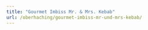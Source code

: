 ```yaml
---
title: "Gourmet Imbiss Mr. & Mrs. Kebab"
url: /oberhaching/gourmet-imbiss-mr-und-mrs-kebab/
---
```

